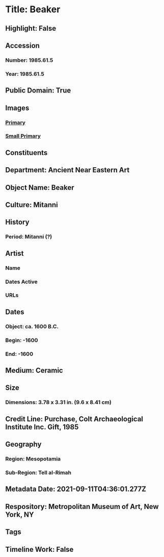 # Title: Beaker
## Highlight: False
## Accession
### Number: 1985.61.5
### Year: 1985.61.5
## Public Domain: True
## Images
### [Primary](https://images.metmuseum.org/CRDImages/an/original/vs1985_61_5.jpg)
### [Small Primary](https://images.metmuseum.org/CRDImages/an/web-large/vs1985_61_5.jpg)
## Constituents
## Department: Ancient Near Eastern Art
## Object Name: Beaker
## Culture: Mitanni
## History
### Period: Mitanni (?)
## Artist
### Name
### Dates Active
### URLs
## Dates
### Object: ca. 1600 B.C.
### Begin: -1600
### End: -1600
## Medium: Ceramic
## Size
### Dimensions: 3.78 x 3.31 in. (9.6 x 8.41 cm)
## Credit Line: Purchase, Colt Archaeological Institute Inc. Gift, 1985
## Geography
### Region: Mesopotamia
### Sub-Region: Tell al-Rimah
## Metadata Date: 2021-09-11T04:36:01.277Z
## Respository: Metropolitan Museum of Art, New York, NY
## Tags
## Timeline Work: False